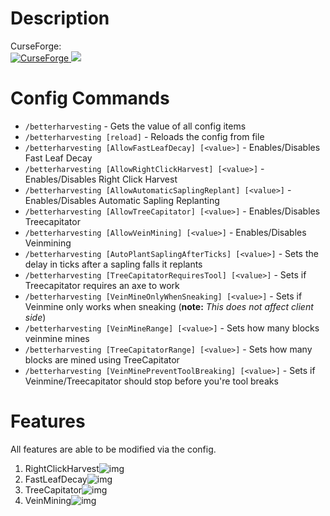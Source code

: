 # Description
CurseForge:  
[![CurseForge](https://cf.way2muchnoise.eu/856924.svg) ![](https://cf.way2muchnoise.eu/versions/856924.svg)](https://www.curseforge.com/minecraft/mc-mods/better-harvesting)
# Config Commands

- `/betterharvesting` - Gets the value of all config items
- `/betterharvesting [reload]` - Reloads the config from file
- `/betterharvesting [AllowFastLeafDecay] [<value>]` - Enables/Disables Fast Leaf Decay
- `/betterharvesting [AllowRightClickHarvest] [<value>]` - Enables/Disables Right Click Harvest
- `/betterharvesting [AllowAutomaticSaplingReplant] [<value>]` - Enables/Disables Automatic Sapling Replanting
- `/betterharvesting [AllowTreeCapitator] [<value>]` - Enables/Disables Treecapitator
- `/betterharvesting [AllowVeinMining] [<value>]` - Enables/Disables Veinmining
- `/betterharvesting [AutoPlantSaplingAfterTicks] [<value>]` - Sets the delay in ticks after a sapling falls it replants
- `/betterharvesting [TreeCapitatorRequiresTool] [<value>]` -  Sets if Treecapitator requires an axe to work
- `/betterharvesting [VeinMineOnlyWhenSneaking] [<value>]` - Sets if Veinmine only works when sneaking (**note:** *This does not affect client side*)
- `/betterharvesting [VeinMineRange] [<value>]` - Sets how many blocks veinmine mines
- `/betterharvesting [TreeCapitatorRange] [<value>]` - Sets how many blocks are mined using TreeCapitator
- `/betterharvesting [VeinMinePreventToolBreaking] [<value>]` - Sets if Veinmine/Treecapitator should stop before you're tool breaks

# Features

All features are able to be modified via the config.

1. RightClickHarvest![img](images/rightclickharvest.gif)
2. FastLeafDecay![img](images/fastleafdecay.gif)
3. TreeCapitator![img](images/treecapitator.gif)
4. VeinMining![img](images/veinmine.gif)
